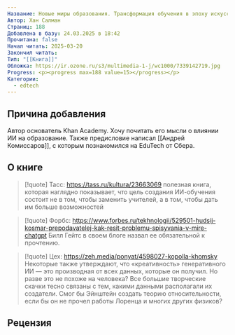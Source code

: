 ```yaml
---
Название: Новые миры образования. Трансформация обучения в эпоху искусственного интеллекта
Автор: Хан Салман
Страниц: 188
Добавлена в базу: 24.03.2025 в 18:42
Прочитана: false
Начал читать: 2025-03-20
Закончил читать: 
Тип: "[[Книга]]"
Обложка: https://ir.ozone.ru/s3/multimedia-1-j/wc1000/7339142719.jpg
Progress: <p><progress max=188 value=15></progress></p>
Категории:
  - edtech
---
```

## Причина добавления

Автор основатель Khan Academy. Хочу почитать его мысли о влиянии ИИ на образование. Также предисловие написал [[Андрей Комиссаров]], с которым познакомился на EduTech от Сбера.

## О книге

>[!quote] Тасс: https://tass.ru/kultura/23663069
>полезная книга, которая наглядно показывает, что цель создания ИИ-обучения состоит не в том, чтобы заменить учителей, а в том, чтобы дать им больше возможностей

>[!quote] Форбс: https://www.forbes.ru/tekhnologii/529501-hudsij-kosmar-prepodavatelej-kak-resit-problemu-spisyvania-v-mire-chatgpt
>Билл Гейтс в своем блоге назвал ее обязательной к прочтению.

>[!quote] Цех: https://zeh.media/ponyat/4598027-kopolla-khomsky 
Некоторые также утверждают, что «креативность» генеративного ИИ — это производная от всех данных, которые он получил. Но разве это не похоже на человека? Все большие творческие скачки тесно связаны с тем, какими данными располагали их создатели. Смог бы Эйнштейн создать теорию относительности, если бы он не прочел работы Лоренца и многих других физиков?

## Рецензия
